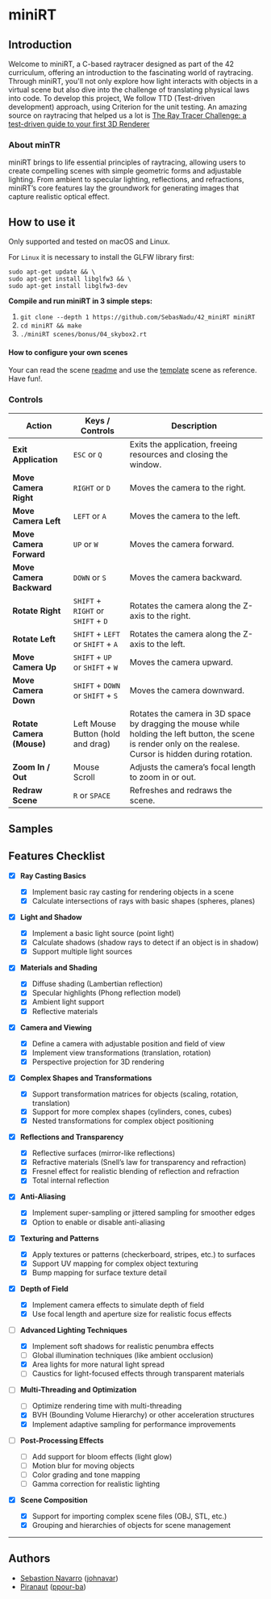 # miniRT

## Introduction

Welcome to miniRT, a C-based raytracer designed as part of the 42 curriculum, offering an introduction to the fascinating world of raytracing. Through miniRT, you'll not only explore how light interacts with objects in a virtual scene but also dive into the challenge of translating physical laws into code.
To develop this project, We follow TTD (Test-driven development) approach, using Criterion for the unit testing. An amazing source on raytracing that helped us a lot is [The Ray Tracer Challenge: a test-driven guide to your first 3D Renderer](http://raytracerchallenge.com/)

### About minTR

miniRT brings to life essential principles of raytracing, allowing users to create compelling scenes with simple geometric forms and adjustable lighting. From ambient to specular lighting, reflections, and refractions, miniRT’s core features lay the groundwork for generating images that capture realistic optical effect.

## How to use it

Only supported and tested on macOS and Linux.

For `Linux` it is necessary to install the GLFW library first:

```
sudo apt-get update && \
sudo apt-get install libglfw3 && \
sudo apt-get install libglfw3-dev
```

<b>Compile and run miniRT in 3 simple steps:</b>

1. `git clone --depth 1 https://github.com/SebasNadu/42_miniRT miniRT`
2. `cd miniRT && make`
3. `./miniRT scenes/bonus/04_skybox2.rt`

#### How to configure your own scenes

Your can read the scene [readme](./scenes/readme.rt) and use the [template](./scenes/template.rt) scene as reference. Have fun!.

### Controls

| **Action**                | **Keys / Controls**                | **Description**                                                                                                                                                |
| ------------------------- | ---------------------------------- | -------------------------------------------------------------------------------------------------------------------------------------------------------------- |
| **Exit Application**      | `ESC` or `Q`                       | Exits the application, freeing resources and closing the window.                                                                                               |
| **Move Camera Right**     | `RIGHT` or `D`                     | Moves the camera to the right.                                                                                                                                 |
| **Move Camera Left**      | `LEFT` or `A`                      | Moves the camera to the left.                                                                                                                                  |
| **Move Camera Forward**   | `UP` or `W`                        | Moves the camera forward.                                                                                                                                      |
| **Move Camera Backward**  | `DOWN` or `S`                      | Moves the camera backward.                                                                                                                                     |
| **Rotate Right**          | `SHIFT` + `RIGHT` or `SHIFT` + `D` | Rotates the camera along the Z-axis to the right.                                                                                                              |
| **Rotate Left**           | `SHIFT` + `LEFT` or `SHIFT` + `A`  | Rotates the camera along the Z-axis to the left.                                                                                                               |
| **Move Camera Up**        | `SHIFT` + `UP` or `SHIFT` + `W`    | Moves the camera upward.                                                                                                                                       |
| **Move Camera Down**      | `SHIFT` + `DOWN` or `SHIFT` + `S`  | Moves the camera downward.                                                                                                                                     |
| **Rotate Camera (Mouse)** | Left Mouse Button (hold and drag)  | Rotates the camera in 3D space by dragging the mouse while holding the left button, the scene is render only on the realese. Cursor is hidden during rotation. |
| **Zoom In / Out**         | Mouse Scroll                       | Adjusts the camera’s focal length to zoom in or out.                                                                                                           |
| **Redraw Scene**          | `R` or `SPACE`                     | Refreshes and redraws the scene.                                                                                                                               |

## Samples

## Features Checklist

- [x] **Ray Casting Basics**

  - [x] Implement basic ray casting for rendering objects in a scene
  - [x] Calculate intersections of rays with basic shapes (spheres, planes)

- [x] **Light and Shadow**

  - [x] Implement a basic light source (point light)
  - [x] Calculate shadows (shadow rays to detect if an object is in shadow)
  - [x] Support multiple light sources

- [x] **Materials and Shading**

  - [x] Diffuse shading (Lambertian reflection)
  - [x] Specular highlights (Phong reflection model)
  - [x] Ambient light support
  - [x] Reflective materials

- [x] **Camera and Viewing**

  - [x] Define a camera with adjustable position and field of view
  - [x] Implement view transformations (translation, rotation)
  - [x] Perspective projection for 3D rendering

- [x] **Complex Shapes and Transformations**

  - [x] Support transformation matrices for objects (scaling, rotation, translation)
  - [x] Support for more complex shapes (cylinders, cones, cubes)
  - [x] Nested transformations for complex object positioning

- [x] **Reflections and Transparency**

  - [x] Reflective surfaces (mirror-like reflections)
  - [x] Refractive materials (Snell’s law for transparency and refraction)
  - [x] Fresnel effect for realistic blending of reflection and refraction
  - [x] Total internal reflection

- [x] **Anti-Aliasing**

  - [x] Implement super-sampling or jittered sampling for smoother edges
  - [x] Option to enable or disable anti-aliasing

- [x] **Texturing and Patterns**

  - [x] Apply textures or patterns (checkerboard, stripes, etc.) to surfaces
  - [x] Support UV mapping for complex object texturing
  - [x] Bump mapping for surface texture detail

- [x] **Depth of Field**

  - [x] Implement camera effects to simulate depth of field
  - [x] Use focal length and aperture size for realistic focus effects

- [ ] **Advanced Lighting Techniques**

  - [x] Implement soft shadows for realistic penumbra effects
  - [ ] Global illumination techniques (like ambient occlusion)
  - [x] Area lights for more natural light spread
  - [ ] Caustics for light-focused effects through transparent materials

- [ ] **Multi-Threading and Optimization**

  - [ ] Optimize rendering time with multi-threading
  - [x] BVH (Bounding Volume Hierarchy) or other acceleration structures
  - [x] Implement adaptive sampling for performance improvements

- [ ] **Post-Processing Effects**

  - [ ] Add support for bloom effects (light glow)
  - [ ] Motion blur for moving objects
  - [ ] Color grading and tone mapping
  - [ ] Gamma correction for realistic lighting

- [x] **Scene Composition**
  - [x] Support for importing complex scene files (OBJ, STL, etc.)
  - [x] Grouping and hierarchies of objects for scene management

---

## Authors

- [Sebastion Navarro](https://github.com/SebasNadu/) ([johnavar](https://profile.intra.42.fr/users/johnavar))
- [Piranaut](https://github.com/Piranaut) ([ppour-ba](https://profile.intra.42.fr/users/ppour-ba))
